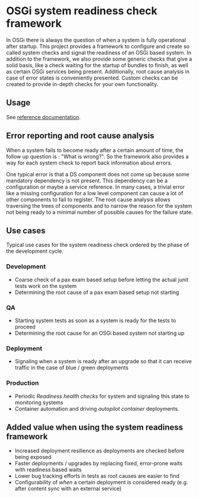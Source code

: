 # OSGi system readiness check framework

In OSGi there is always the question of when a system is fully operational after startup. This project provides a framework to configure and create so called system checks and signal the readiness of an OSGi based system. In addition to the framework, we also provide some generic checks that give a solid basis, like a check waiting for the startup of bundles to finish, as well as certain OSGi services being present. Additionally, root cause analysis in case of error states is conveniently presented. Custom checks can be created to provide in-depth checks for your own functionality.

## Usage

See [reference documentation](docs/index.md).

## Error reporting and root cause analysis

When a system fails to become ready after a certain amount of time, the follow up question is : "What is wrong?". So the framework also provides a way for each system check to report back information about errors.

One typical error is that a DS component does not come up because some mandatory dependency is not present. This dependency can be a configuration or maybe a service reference. In many cases, a trivial error like a missing configuration for a low level component can cause a lot of other components to fail to register. The root cause analysis allows traversing the trees of components and to narrow the reason for the system not being ready to a minimal number of possible causes for the failure state.

## Use cases

Typical use cases for the system readiness check ordered by the phase of the development cycle.

### Development
* Coarse check of a pax exam based setup before letting the actual junit tests work on the system
* Determining the root cause of a pax exam based setup not starting

### QA
* Starting system tests as soon as a system is ready for the tests to proceed
* Determining the root cause for an OSGi based system not starting up

### Deployment
* Signaling when a system is ready after an upgrade so that it can receive traffic in the case of blue / green deployments

### Production
* Periodic _Readiness health checks_ for system and signaling this state to monitoring systems
* Container automation and driving _autopilot container_ deployments.

## Added value when using the system readiness framework

* Increased deployment resilience as deployments are checked before being exposed
* Faster deployments / upgrades by replacing fixed, error-prone waits with readiness based waits
* Lower bug tracking efforts in tests as root causes are easier to find
* Configurability of _when_ a certain deployment is considered ready (e.g. after content sync with an external service)

